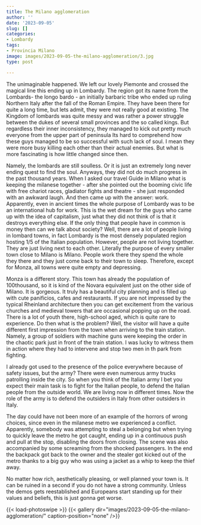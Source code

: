 ```yaml
---
title: The Milano agglomeration
author: ''
date: '2023-09-05'
slug: []
categories:
- Lombardy
tags:
- Provincia Milano
image: images/2023-09-05-the-milano-agglomeration/3.jpg
type: post

---
```


The unimaginable happened. We left our lovely Piemonte and crossed the magical line this ending up in Lombardy. The region got its name from the Lombards- the longo bardo - an initially barbaric tribe who ended up ruling Northern Italy after the fall of the Roman Empire. They have been there for quite a long time, but lets admit, they were not really good at existing. The Kingdom of lombards was quite messy and was rather a power struggle between the dukes of several small provinces and the so called kings. But regardless their inner inconsistency, they managed to kick out pretty much everyone from the upper part of peninsula Its hard to comprehend how these guys managed to be so successful with such lack of soul. I mean they were more busy killing each other than their actual enemies. But what is more fascinating is how little changed since then.


Namely, the lombards are still soulless. Or it is just an extremely long never ending quest to find the soul. Anyways, they did not do much progress in the past thousand years. When I asked our travel Guide in Milano what is keeping the milanese together - after she pointed out the booming civic life with free chariot races, gladiator fights and theatre - she just responded with an awkward laugh. And then came up with the answer: work. Apparently, even in ancient times the whole purpose of Lombardy was to be an international hub for work. This is the wet dream for the guys who came up with the idea of capitalism, just what they did not think of is that it destroys everything else. If the only thing that people have in common is money then can we talk about society? Well, there are a lot of people living in lombard towns, in fact Lombardy is the most densely populated region hosting 1/5 of the Italian population. However, people are not living together. They are just living next to each other. Literally the purpose of every smaller town close to Milano is Milano. People work there they spend the whole they there and they just come back to their town to sleep.  Therefore, except for Monza, all towns were quite empty and depressing.


Monza is a different story. This town has already the population of 100thousand, so it is kind of the Novara equivalent just on the other side of Milano. It is gorgeous. It truly has a beautiful city planning and is filled up with cute panificios, cafes and restaurants. If you are not impressed by the typical Rheinland architecture then you can get excitement from the various churches and medieval towers that are occasional popping up on the road. There is a lot of youth there, high-school aged, which is quite rare to experience. Do then what is the problem? Well, the visitor will have a quite different first impression from the town when arriving to the train station. Namely, a group of soldiers with machine guns were keeping the order in the chaotic park just in front of the train station. I was lucky to witness them in action where they had to intervene and stop two men in th park from fighting.

I already got used to the presence of the police everywhere because of safety issues, but the army? There were even numerous army trucks patrolling inside the city. So when you think of the Italian army I bet you expect their main task is to fight for the Italian people, to defend the Italian people from the outside world. We are living now in different times. Now the role of the army is to defend the outsiders in Italy from other outsiders in Italy.

The day could have not been more of an example of the horrors of wrong choices, since even in the milanese metro we experienced a conflict. Apparently, somebody was attempting to steal a belonging but when trying to quickly leave the metro he got caught, ending up in a continuous push and pull at the stop, disabling the doors from closing. The scene was also accompanied by some screaming from the shocked passengers. In the end the backpack got back to the owner and the stealer got kicked out of the metro thanks to a big guy who was using a jacket as a whip to keep the thief away.

No matter how rich, aesthetically pleasing,  or well planned your town is. It can be ruined in a second if you do not have a strong community. Unless the demos gets reestablished and Europeans start standing up for their values and beliefs, this is just gonna get worse.

{{< load-photoswipe >}}
{{< gallery dir="images/2023-09-05-the-milano-agglomeration/" caption-position="none" />}}
